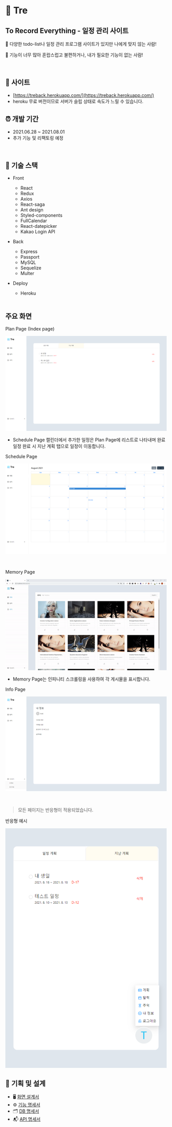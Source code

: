 # 📅 Tre

## To Record Everything - 일정 관리 사이트

📌 다양한 todo-list나 일정 관리 프로그램 사이트가 있지만 나에게 맞지 않는 사람!

📌 기능이 너무 많아 혼랍스럽고 불편하거나, 내가 필요한 기능이 없는 사람!

<br>

## 📲 사이트

- [https://treback.herokuapp.com/](https://treback.herokuapp.com/)
- heroku 무료 버전이므로 서버가 슬립 상태로 속도가 느릴 수 있습니다.

## ⏰ 개발 기간

- 2021.06.28 ~ 2021.08.01
- 추가 기능 및 리팩토링 예정

<br>

## 🔨 기술 스택

- Front

  - React
  - Redux
  - Axios
  - React-saga
  - Ant design
  - Styled-components
  - FullCalendar
  - React-datepicker
  - Kakao Login API

- Back

  - Express
  - Passport
  - MySQL
  - Sequelize
  - Multer

- Deploy

  - Heroku

  <br>

## 주요 화면

Plan Page (Index page)

![plan page](./front/public/image/plan_page.png)

- Schedule Page 캘린더에서 추가한 일정은 Plan Page에 리스트로 나타내며 완료 일정 완료 시 지난 계획 탭으로 일정이 이동합니다.
  <br>

Schedule Page

![schedule page](./front/public/image/schedule_page.png)

<br>

Memory Page

![memory page](./front/public/image/memory_page.gif)

- Memory Page는 인피니티 스크롤링을 사용하여 각 게시물을 표시합니다.
  <br>

Info Page

![info page](./front/public/image/info_page.png)

<br>

> 모든 페이지는 반응형이 적용되었습니다.

반응형 예시

![publicBtn](./front/public/image/publicBtn.png)

## 📄 기획 및 설계

- 🖥 [화면 설계서](https://whimsical.com/tre-5wLaojqAbXzzNZWW5z2gqX)
- ⚙ [기능 명세서](https://www.notion.so/difunto/ac01f0efd7eb4b35983bf17234bf0e5a)
- 🗂 [DB 명세서](https://www.notion.so/difunto/DB-824da7f74d7640ae9dc1f1435f2fbf8a)
- 📬 [API 명세서](https://difunto.notion.site/API-84e36242c67443ddad2ec61d02162780)
